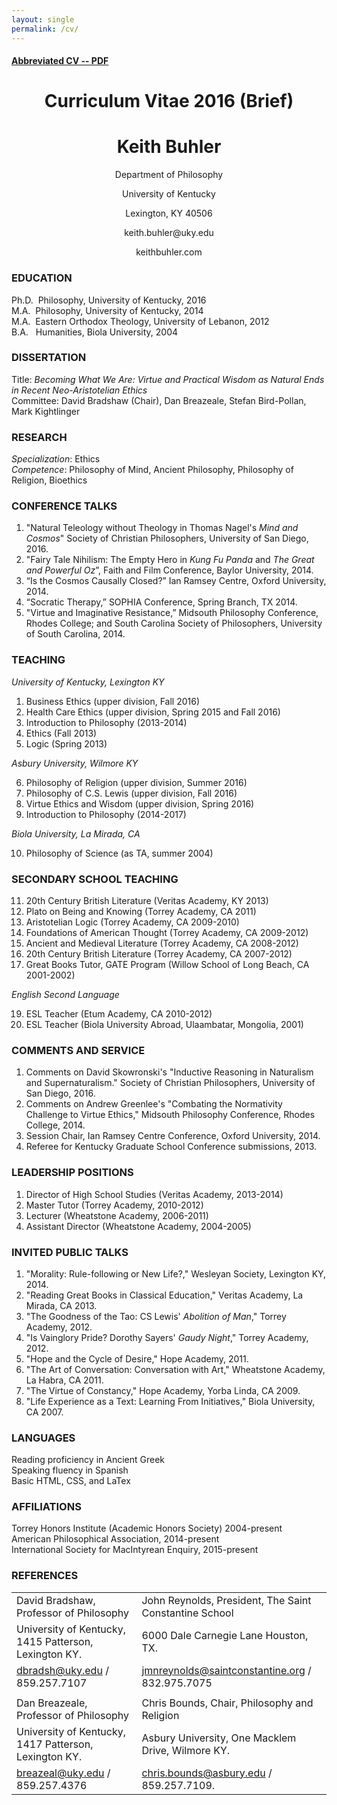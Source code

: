 ```yaml
---
layout: single
permalink: /cv/
--- 
```



#### [Abbreviated CV -- PDF](/Buhler-CV.pdf)

<center>
<h1>Curriculum Vitae 2016 (Brief)</h1>   

<h1>Keith Buhler</h1>   

<p> Department of Philosophy   </p>

<p> University of Kentucky    </p>

<p> Lexington, KY 40506  </p>

<p> keith.buhler@uky.edu   </p>

<p> keithbuhler.com    </p>

</center>



### EDUCATION

Ph.D.&nbsp;  Philosophy, University of Kentucky, 2016  
M.A.&nbsp; Philosophy, University of Kentucky, 2014    
M.A.&nbsp; Eastern Orthodox Theology, University of Lebanon, 2012      
B.A.&nbsp;&nbsp; Humanities, Biola University, 2004    

### DISSERTATION 

Title: *Becoming What We Are: Virtue and Practical Wisdom as Natural Ends in Recent Neo-Aristotelian Ethics*       
Committee: David Bradshaw (Chair), Dan Breazeale, Stefan Bird-Pollan, Mark Kightlinger     

### RESEARCH
*Specialization*: Ethics  
*Competence*: Philosophy of Mind, Ancient Philosophy, Philosophy of Religion, Bioethics      

### CONFERENCE TALKS

1. "Natural Teleology without Theology in Thomas Nagel's *Mind and Cosmos*" Society of Christian Philosophers, University of San Diego, 2016.
2. "Fairy Tale Nihilism: The Empty Hero in *Kung Fu Panda* and *The Great and Powerful Oz*”,  Faith and Film Conference, Baylor University, 2014.
3. “Is the Cosmos Causally Closed?” Ian Ramsey Centre, Oxford University, 2014.
4. “Socratic Therapy,” SOPHIA Conference, Spring Branch, TX 2014.
5. "Virtue and Imaginative Resistance,” Midsouth Philosophy Conference, Rhodes College; and South Carolina Society of Philosophers, University of South Carolina, 2014.




### TEACHING 

*University of Kentucky, Lexington KY*   

1. Business Ethics (upper division, Fall 2016)
2. Health Care Ethics (upper division, Spring 2015 and Fall 2016)
3. Introduction to Philosophy (2013-2014)
4. Ethics (Fall 2013)
5. Logic (Spring 2013)     

*Asbury University, Wilmore KY*  

6. Philosophy of Religion (upper division, Summer 2016)
7. Philosophy of C.S. Lewis  (upper division, Fall 2016)
8. Virtue Ethics and Wisdom   (upper division, Spring 2016)
9. Introduction to Philosophy (2014-2017)     


*Biola University, La Mirada, CA*  

10. Philosophy of Science (as TA, summer 2004)

### SECONDARY SCHOOL TEACHING

11. 20th Century British Literature (Veritas Academy, KY 2013)
13. Plato on Being and Knowing (Torrey Academy, CA 2011)
14. Aristotelian Logic  (Torrey Academy, CA 2009-2010)
15. Foundations of American Thought  (Torrey Academy, CA 2009-2012)
16. Ancient and Medieval Literature  (Torrey Academy, CA 2008-2012)
17. 20th Century British Literature  (Torrey Academy, CA 2007-2012)
18. Great Books Tutor, GATE Program (Willow School of Long Beach, CA 2001-2002)

*English Second Language*

19. ESL Teacher  (Etum Academy, CA 2010-2012)
20. ESL Teacher (Biola University Abroad, Ulaambatar, Mongolia, 2001) 

### COMMENTS AND SERVICE

1. Comments on David Skowronski's "Inductive Reasoning in Naturalism and Supernaturalism." Society of Christian Philosophers, University of San Diego, 2016.
2. Comments on Andrew Greenlee's "Combating the Normativity Challenge to Virtue Ethics," Midsouth Philosophy Conference, Rhodes College, 2014.
3. Session Chair, Ian Ramsey Centre Conference, Oxford University, 2014.
4. Referee for Kentucky Graduate School Conference submissions, 2013.


### LEADERSHIP POSITIONS
1. Director of High School Studies (Veritas Academy, 2013-2014)
2. Master Tutor (Torrey Academy, 2010-2012)
3. Lecturer (Wheatstone Academy, 2006-2011)
6. Assistant Director (Wheatstone Academy, 2004-2005)


### INVITED PUBLIC TALKS
1. "Morality: Rule-following or New Life?," Wesleyan Society, Lexington KY, 2014.
2. "Reading Great Books in Classical Education," Veritas Academy, La Mirada, CA 2013.
3. "The Goodness of the Tao: CS Lewis' *Abolition of Man*," Torrey Academy,  2012.
4. "Is Vainglory Pride? Dorothy Sayers' *Gaudy Night*," Torrey Academy, 2012.
6. "Hope and the Cycle of Desire," Hope Academy, 2011.
8. "The Art of Conversation: Conversation with Art," Wheatstone Academy, La Habra, CA 2011.
9. "The Virtue of Constancy," Hope Academy, Yorba Linda, CA 2009.
10. "Life Experience as a Text: Learning From Initiatives," Biola University, CA 2007.


### LANGUAGES
Reading proficiency in Ancient Greek  
Speaking fluency in Spanish    
Basic HTML, CSS, and LaTex   

### AFFILIATIONS
Torrey Honors Institute (Academic Honors Society) 2004-present    
American Philosophical Association, 2014-present      
International Society for MacIntyrean Enquiry, 2015-present      



### REFERENCES

|                                                            |                                                                   |
|-------------------------------------------------------------|--------------------------------------------------------------------|
| David Bradshaw, Professor of Philosophy                     | John Reynolds, President, The Saint Constantine School                             |
| University of Kentucky, 1415 Patterson, Lexington KY.                 | 6000 Dale Carnegie Lane Houston, TX.                       |
|  [dbradsh@uky.edu](emailto:dbradsh@uky.edu) / 859.257.7107   | [jmnreynolds@saintconstantine.org](emailto:jmnreynolds@saintconstantine.org) / 832.975.7075        |
|                                                             |                                                                    |
| Dan Breazeale, Professor of Philosophy                    | Chris Bounds, Chair, Philosophy and Religion                      |
| University of Kentucky, 1417 Patterson, Lexington KY.          | Asbury University, One Macklem Drive, Wilmore KY.                 |
| [breazeal@uky.edu](emailto:breazeal@uky.edu) / 859.257.4376 | [chris.bounds@asbury.edu](emailto:chris.bounds@asbury.edu) / 859.257.7109. |

